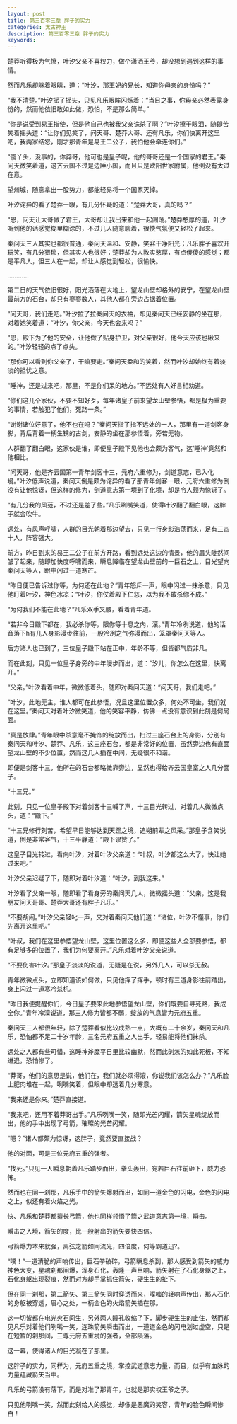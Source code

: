 ```yaml
---
layout: post
title: 第三百零三章 胖子的实力
categories: 太古神王
description: 第三百零三章 胖子的实力
keywords:
---
```


楚莽听得极为气愤，叶汐父亲不喜权力，做个潇洒王爷，却没想到遇到这样的事情。

然而凡乐却眯着眼睛，道：“叶汐，那王妃的兄长，知道你母亲的身份吗？”

“我不清楚。”叶汐摇了摇头，只见凡乐眼眸闪烁着：“当日之事，你母亲必然表露身份的，然而他依旧敢如此做，恐怕，不是那么简单。”

“你是说受到易王指使，但是他自己也被我父亲诛杀了啊？”叶汐擦干眼泪，随即苦笑着摇头道：“让你们见笑了，问天哥、楚莽大哥、还有凡乐，你们快离开这里吧，我两家结怨，刚才那青年是易王二公子，我怕他会牵连你们。”

“傻丫头，没事的，你莽哥，他可也是皇子呢，他的哥哥还是一个国家的君王。”秦问天微笑着道，这齐云国不过是边陲小国，而且只是欧阳世家附属，他倒没有太过在意。

望州城，随意拿出一股势力，都能轻易将一个国家灭掉。

叶汐诧异的看了楚莽一眼，有几分怀疑的道：“楚莽大哥，真的吗？”

“恩，问天让大哥做了君王，大哥却让我出来和他一起闯荡。”楚莽憨厚的道，叶汐听到他的话感觉糊里糊涂的，不过几人随意聊着，很快气氛便又轻松了起来。

秦问天三人其实也都很普通，秦问天温和、安静，笑容干净阳光；凡乐胖子喜欢开玩笑，有几分猥琐，但其实人也很好；楚莽却为人敦实憨厚，有点傻傻的感觉；都是平凡人，但三人在一起，却让人感觉到轻松，很愉快。

…………

第二日的天气依旧很好，阳光洒落在大地上，望龙山壁却格外的安宁，在望龙山壁最前方的石台，却只有寥寥数人，其他人都在旁边占据着位置。

“问天哥，我们走吧。”叶汐拉了拉秦问天的衣袖，却见秦问天已经安静的坐在那，对着她笑着道：“叶汐，你父亲，今天也会来吗？”

“恩，殿下为了他的安全，让他做了贴身护卫，对父亲很好，他今天应该也楸来的。”叶汐轻轻的点了点头。

“那你可以看到你父亲了，干嘛要走。”秦问天柔和的笑着，然而叶汐却始终有着淡淡的担忧之意。

“睡神，还是过来吧，那里，不是你们呆的地方。”不远处有人好言相劝道。

“你们这几个家伙，不要不知好歹，每年诸皇子前来望龙山壁参悟，都是极为重要的事情，若触犯了他们，死路一条。”

“谢谢诸位好意了，他不也在吗？”秦问天指了指不远处的一人，那里有一道剑客身影，背后背着一柄生锈的古剑，安静的坐在那参悟着，旁若无物。

人群翻了翻白眼，这家伙是谁，即便皇子殿下见他也会颇为客气，这‘睡神’竟然和他相比。

“问天哥，他是齐云国第一青年剑客十三，元府六重修为，剑道意志，已入化境。”叶汐低声说道，秦问天倒是颇为诧异的看了那青年剑客一眼，元府六重修为倒没有让他惊讶，但这样的修为，剑道意志第一境到了化境，却是令人颇为惊讶了。

“有几分我的风范，不过还是差了些。”凡乐咧嘴笑道，使得叶汐翻了翻白眼，这胖子就会吹牛。

远处，有风声呼啸，人群的目光朝着那边望去，只见一行身影浩荡而来，足有三四十人，阵容强大。

前方，昨日到来的易王二公子在前方开路，看到远处这边的情景，他的眉头陡然间皱了起来，随即加快度呼啸而来，瞬息降临在望龙山壁前的一巨石之上，目光望向秦问天等人，眼中闪过一道寒芒。

“昨日便已告诉过你等，为何还在此地？”青年怒斥一声，眼中闪过一抹杀意，只见他盯着叶汐，神色冰凉：“叶汐，你仗着殿下仁慈，以为我不敢杀你不成。”

“为何我们不能在此地？”凡乐双手叉腰，看着青年道。

“若非今日殿下都在，我必杀你等，限你等十息之内，滚。”青年冷冽说道，他的话音落下h有几人身影漫步往前，一股冷冽之气弥漫而出，笼罩秦问天等人。

后方诸人也已到了，三位皇子殿下站在正中，年龄不等，但皆都气质非凡。

而在此刻，只见一位皇子身旁的中年漫步而出，道：“汐儿，你怎么在这里，快离开。”

“父亲。”叶汐看着中年，微微低着头，随即对秦问天道：“问天哥，我们走吧。”

“叶汐，此地无主，谁人都可在此参悟，况且这里位置众多，何处不可坐，我们就在这里。”秦问天对着叶汐微笑道，他的笑容平静，仿佛一点没有意识到此刻是何局面。

“真是放肆。”青年眼中杀意毫不掩饰的绽放而出，扫过三座石台上的身影，分别有秦问天和叶汐、楚莽、凡乐，这三座石台，都是非常好的位置，虽然旁边也有直面望龙山壁的不少位置，然而这几人插在中间，无疑很不和谐。

即便是剑客十三，他所在的石台都略微靠旁边，显然也得给齐云国皇室之人几分面子。

“十三兄。”

此刻，只见一位皇子殿下对着剑客十三喊了声，十三目光转过，对着几人微微点头，道：“殿下。”

“十三兄修行刻苦，希望早日能够达到天罡之境，追朔前辈之风采。”那皇子含笑说道，倒是非常客气，十三平静道：“殿下谬赞了。”

这皇子目光转过，看向叶汐，对着叶汐父亲道：“叶叔，叶汐都这么大了，快让她过来吧。”

叶汐父亲迟疑了下，随即对着叶汐道：“叶汐，到我这来。”

叶汐看了父亲一眼，随即看了看身旁的秦问天几人，微微摇头道：“父亲，这是我朋友问天哥哥、楚莽大哥还有胖子凡乐。”

“不要胡闹。”叶汐父亲轻叱一声，又对着秦问天他们道：“诸位，叶汐不懂事，你们先离开这里吧。”

“叶叔，我们在这里参悟望龙山壁，这里位置这么多，即便这些人全部要参悟，都有足够多的位置了，我们为何要离开。”凡乐对着叶汐父亲说道。

“不要伤害叶汐。”那皇子淡淡的说道，无疑是在说，另外几人，可以杀无赦。

青年微微点头，立即知道该如何做，只见他挥了挥手，顿时有三道身影往前踏出，身上闪过一道寒冷杀机。

“昨日我便提醒你们，今日皇子要来此地参悟望龙山壁，你们既要自寻死路，我成全你。”青年冷漠说道，那三人修为皆都不弱，绽放的气息皆为元府五重。

秦问天三人都很年轻，除了楚莽看似比较成熟一点，大概有二十余岁，秦问天和凡乐，恐怕都不足二十岁年龄，三名元府五重之人出手，轻易能将他们抹杀。

远处之人都有些可惜，这睡神斧魔平日里比较幽默，然而此刻怎的如此死板，不知进退，恐怕惨了。

“莽哥，他们的意思是说，他们在，我们就必须得滚，你说我们该怎么办？”凡乐脸上肥肉堆在一起，咧嘴笑着，但眼中却透着几分寒意。

“我来还是你来。”楚莽直接道。

“我来吧，还用不着莽哥出手。”凡乐咧嘴一笑，随即光芒闪耀，箭矢星魂绽放而出，他的手中出现了弓箭，璀璨的光芒闪耀。

“嗯？”诸人都颇为惊讶，这胖子，竟然要直接战？

他的对面，可是三位元府五重的强者。

“找死。”只见一人瞬息朝着凡乐踏步而出，拳头轰出，宛若巨石往前砸下，威力恐怖。

然而也在同一刹那，凡乐手中的箭矢爆射而出，如同一道金色的闪电，金色的闪电之上，似还有着火焰之光。

快、凡乐和楚莽都擅长弓箭，他也同样领悟了箭之武道意志第一境，瞬击。

瞬击之入境，箭矢的度，比一般射出的箭矢要快四倍。

弓箭爆力本来就强，离弦之箭如同流光，四倍度，何等霸道迅?。

“噗！”一道清脆的声响传出，巨石拳破碎，弓箭瞬息杀到，那人感受到箭矢的威力神色大变，星魂刹那间爆，浑身石化，轰隆一声巨响，箭矢射在了石化身躯之上，石化身躯出现裂痕，然而对方却手掌抓住箭矢，硬生生的扯下。

但在同一刹那，第二箭矢、第三箭矢同时穿透而来，噗嗤的轻响声传出，那人石化的身躯被穿透，眉心之处，一柄金色的火焰箭矢插在那。

这一切皆都在电光火石间生，另外两人瞳孔收缩了下，脚步硬生生的止住，然而却见凡乐对着他们咧嘴一笑，连珠箭矢瞬击而出，一道道金色的闪电划过虚空，只是在短暂的刹那间，三尊元府五重境的强者，全部陨落。

这一幕，使得诸人的目光凝在了那里。

这胖子的实力，同样为，元府五重之境，掌控武道意志力量，而且，似乎有血脉的力量蕴藏箭矢当中。

凡乐的弓箭没有落下，而是对准了那青年，也就是那实权王爷之子。

只见他咧嘴一笑，然而此刻给人的感觉，却像是恶魔的笑容，青年的脸色瞬间惨白！

